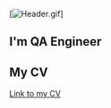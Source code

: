 [![Header](https://github.com/biryukv96/biryukv96/blob/main/assets/undefined%20-%20Imgur%20(1)).gif]
## I'm QA Engineer
## My CV
[Link to my CV](https://drive.google.com/file/d/1T9yDps1ad79t9hNz6SlvWlT9eH76M-he/view?usp=sharing)

